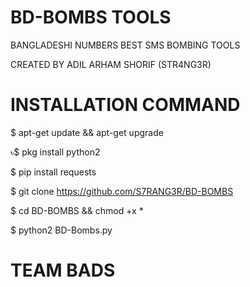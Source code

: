 #   BD-BOMBS TOOLS
BANGLADESHI NUMBERS   BEST SMS BOMBING TOOLS

CREATED BY ADIL ARHAM SHORIF (STR4NG3R)

# INSTALLATION COMMAND

$ apt-get update && apt-get upgrade

৳$ pkg install python2

$ pip install requests

$ git clone https://github.com/S7RANG3R/BD-BOMBS

$ cd BD-BOMBS && chmod +x *

$ python2 BD-Bombs.py

# TEAM BADS
